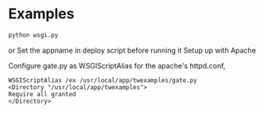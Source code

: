 # Examples

```python
python wsgi.py
```
or
Set the appname in deploy script before running it
Setup up with Apache

Configure gate.py as WSGIScriptAlias for the apache's httpd.conf,
```
WSGIScriptAlias /ex /usr/local/app/twexamples/gate.py
<Directory "/usr/local/app/twexamples">
Require all granted
</Directory>
```

